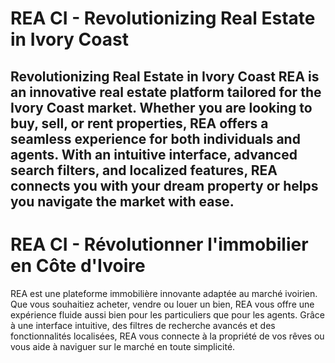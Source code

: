 # REA CI - Revolutionizing Real Estate in Ivory Coast
Revolutionizing Real Estate in Ivory Coast
REA is an innovative real estate platform tailored for the Ivory Coast market. Whether you are looking to buy, sell, or rent properties, REA offers a seamless experience for both individuals and agents. With an intuitive interface, advanced search filters, and localized features, REA connects you with your dream property or helps you navigate the market with ease.
---------------------
# REA CI - Révolutionner l'immobilier en Côte d'Ivoire
REA est une plateforme immobilière innovante adaptée au marché ivoirien. Que vous souhaitiez acheter, vendre ou louer un bien, REA vous offre une expérience fluide aussi bien pour les particuliers que pour les agents. Grâce à une interface intuitive, des filtres de recherche avancés et des fonctionnalités localisées, REA vous connecte à la propriété de vos rêves ou vous aide à naviguer sur le marché en toute simplicité.
